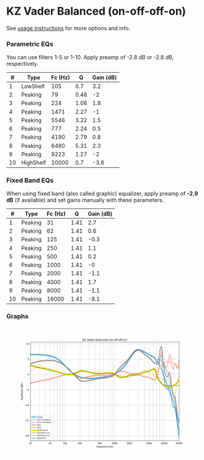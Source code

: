 # KZ Vader Balanced (on-off-off-on)
See [usage instructions](https://github.com/jaakkopasanen/AutoEq#usage) for more options and info.

### Parametric EQs
You can use filters 1-5 or 1-10. Apply preamp of -2.8 dB or -2.8 dB, respectively.

|   # | Type      |   Fc (Hz) |    Q |   Gain (dB) |
|-----|-----------|-----------|------|-------------|
|   1 | LowShelf  |       105 | 0.7  |         3.2 |
|   2 | Peaking   |        79 | 0.48 |        -2   |
|   3 | Peaking   |       224 | 1.06 |         1.8 |
|   4 | Peaking   |      1471 | 2.27 |        -1   |
|   5 | Peaking   |      5546 | 3.22 |         1.5 |
|   6 | Peaking   |       777 | 2.24 |         0.5 |
|   7 | Peaking   |      4190 | 2.79 |         0.8 |
|   8 | Peaking   |      6480 | 5.31 |         2.3 |
|   9 | Peaking   |      9223 | 1.27 |        -2   |
|  10 | HighShelf |     10000 | 0.7  |        -3.6 |

### Fixed Band EQs
When using fixed band (also called graphic) equalizer, apply preamp of **-2.9 dB** (if available) and set gains manually with these parameters.

|   # | Type    |   Fc (Hz) |    Q |   Gain (dB) |
|-----|---------|-----------|------|-------------|
|   1 | Peaking |        31 | 1.41 |         2.7 |
|   2 | Peaking |        62 | 1.41 |         0.6 |
|   3 | Peaking |       125 | 1.41 |        -0.3 |
|   4 | Peaking |       250 | 1.41 |         1.1 |
|   5 | Peaking |       500 | 1.41 |         0.2 |
|   6 | Peaking |      1000 | 1.41 |        -0   |
|   7 | Peaking |      2000 | 1.41 |        -1.1 |
|   8 | Peaking |      4000 | 1.41 |         1.7 |
|   9 | Peaking |      8000 | 1.41 |        -1.1 |
|  10 | Peaking |     16000 | 1.41 |        -8.1 |

### Graphs
![](./KZ%20Vader%20Balanced%20(on-off-off-on).png)
